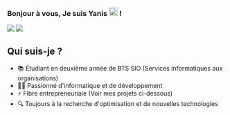 ### Bonjour à vous, Je suis Yanis <img src="https://media.giphy.com/media/hvRJCLFzcasrR4ia7z/giphy.gif" width="20px"> ! 
<img  src="https://img.shields.io/badge/-Annecy-blue?style=for-the-badge" /> <img  src="https://img.shields.io/badge/-Lycée_Saint_Michel-orange?style=for-the-badge" />
<br/>

## Qui suis-je ?
- 📚 Étudiant en deuxième année de BTS SIO (Services informatiques aux organisations)
- 🧑‍💻 Passionné d'informatique et de développement
- ⚡ Fibre entrepreneuriale (Voir mes projets ci-dessous)
- 🔍 Toujours à la recherche d'optimisation et de nouvelles technologies
